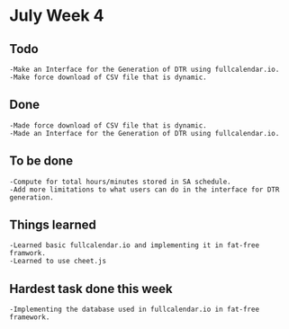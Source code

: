# July Week 4

## Todo
	-Make an Interface for the Generation of DTR using fullcalendar.io.
	-Make force download of CSV file that is dynamic.
## Done
	-Made force download of CSV file that is dynamic.
	-Made an Interface for the Generation of DTR using fullcalendar.io.
## To be done
	-Compute for total hours/minutes stored in SA schedule.
	-Add more limitations to what users can do in the interface for DTR generation.
## Things learned
	-Learned basic fullcalendar.io and implementing it in fat-free framwork.
	-Learned to use cheet.js
## Hardest task done this week
	-Implementing the database used in fullcalendar.io in fat-free framework.